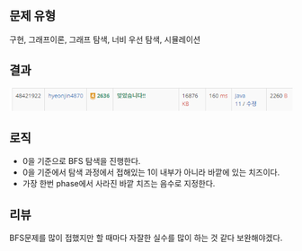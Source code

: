 ## 문제 유형
구현, 그래프이론, 그래프 탐색, 너비 우선 탐색, 시뮬레이션
## 결과
![img.png](img.png)
## 로직
- 0을 기준으로 BFS 탐색을 진행한다.
- 0을 기준에서 탐색 과정에서 접해있는 1이 내부가 아니라 바깥에 있는 치즈이다.
- 가장 한번 phase에서 사라진 바깥 치즈는 음수로 지정한다. 
## 리뷰
BFS문제를 많이 접했지만 할 때마다 자잘한 실수를 많이 하는 것 같다 보완해야겠다.


